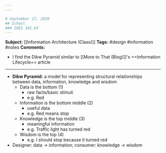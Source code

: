 ```yaml
---
---

# September 17, 2020
## School
### IDES 101.03
---
```

**Subject:**  [[Information Architecture (Class)]]
**Tags:** #design #information #notes 
**Comments:**
- I find the Dikw Pyramid similar to [[More to That (Blog)]]'s ==Information Lifecycle== article

---
- **Dikw Pyramid:** a model for representing structural relationships between data, information, knowledge and wisdom
	- Data is the bottom (1)
		- raw facts/basic stimuli
		- e.g. Red
	- Information is the bottom middle (2)
		- useful data
		- e.g. Red means stop
	- Knowledge is the top middle (3)
		- meaningful information
		- e.g. Traffic light has turned red
   - Wisdom is the top (4)
	   - e.g. I should stop because it turned red
- Designer: data -> information; consumer: knowledge -> wisdom
